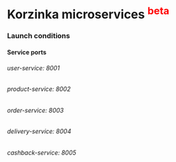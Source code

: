 # Korzinka microservices <sup style="color:red">beta</sup>
### Launch conditions
#### Service ports
###### user-service: 8001
###### product-service: 8002
###### order-service: 8003
###### delivery-service: 8004
###### cashback-service: 8005
